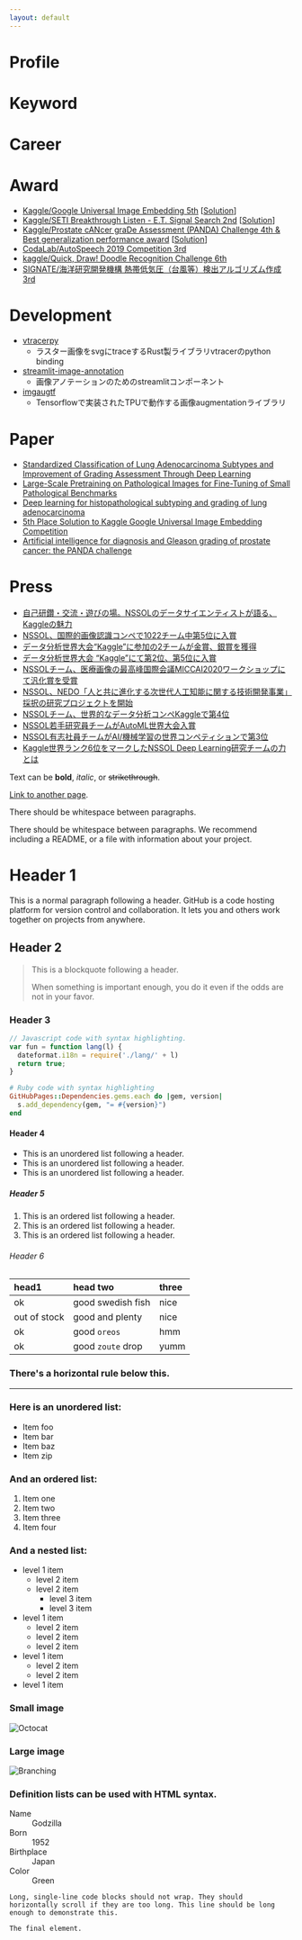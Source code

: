 ```yaml
---
layout: default
---
```

# Profile
# Keyword

# Career

# Award
* [Kaggle/Google Universal Image Embedding 5th](https://www.kaggle.com/competitions/google-universal-image-embedding) [[Solution](https://www.kaggle.com/competitions/google-universal-image-embedding/discussion/359161)]
* [Kaggle/SETI Breakthrough Listen - E.T. Signal Search 2nd](https://www.kaggle.com/competitions/seti-breakthrough-listen) [[Solution](https://www.kaggle.com/competitions/seti-breakthrough-listen/discussion/266397)]
* [Kaggle/Prostate cANcer graDe Assessment (PANDA) Challenge 4th & Best generalization performance award](https://www.kaggle.com/competitions/prostate-cancer-grade-assessment) [[Solution](https://www.kaggle.com/competitions/prostate-cancer-grade-assessment/discussion/169113)]
* [CodaLab/AutoSpeech 2019 Competition 3rd](https://www.4paradigm.com/content/details_85_1863.html)
* [kaggle/Quick, Draw! Doodle Recognition Challenge 6th](https://www.kaggle.com/competitions/quickdraw-doodle-recognition)
* [SIGNATE/海洋研究開発機構 熱帯低気圧（台風等）検出アルゴリズム作成 3rd](https://signate.jp/competitions/134)

# Development
* [vtracerpy](https://pypi.org/project/vtracerpy/)
    * ラスター画像をsvgにtraceするRust製ライブラリvtracerのpython binding
* [streamlit-image-annotation](https://pypi.org/project/streamlit-image-annotation/)
    * 画像アノテーションのためのstreamlitコンポーネント
* [imgaugtf](https://pypi.org/project/imgaugtf/)
    * Tensorflowで実装されたTPUで動作する画像augmentationライブラリ

# Paper
* [Standardized Classification of Lung Adenocarcinoma Subtypes and Improvement of Grading Assessment Through Deep Learning](https://www.sciencedirect.com/science/article/abs/pii/S0002944023002730)
* [Large-Scale Pretraining on Pathological Images for Fine-Tuning of Small Pathological Benchmarks](https://link.springer.com/chapter/10.1007/978-3-031-44917-8_25)
* [Deep learning for histopathological subtyping and grading of lung adenocarcinoma](https://www.biorxiv.org/content/10.1101/2022.11.02.514811v1.abstract)
* [5th Place Solution to Kaggle Google Universal Image Embedding Competition](https://arxiv.org/abs/2210.09495)
* [Artificial intelligence for diagnosis and Gleason grading of prostate cancer: the PANDA challenge](https://www.nature.com/articles/s41591-021-01620-2)

# Press
* [自己研鑽・交流・遊びの場。NSSOLのデータサイエンティストが語る、Kaggleの魅力](https://www.nssol.nipponsteel.com/future/stories/kaggle-001.html)
* [NSSOL、国際的画像認識コンペで1022チーム中第5位に入賞](https://www.nssol.nipponsteel.com/press/2022/20221019_110000.html)
* [データ分析世界大会“Kaggle”に参加の2チームが金賞、銀賞を獲得](https://www.nssol.nipponsteel.com/press/2021/20211025_110000.html)
* [データ分析世界大会 “Kaggle”にて第2位、第5位に入賞](https://www.nssol.nipponsteel.com/press/2021/20210825_110000.html)
* [NSSOLチーム、医療画像の最高峰国際会議MICCAI2020ワークショップにて汎化賞を受賞](https://www.nssol.nipponsteel.com/press/2020/20201118_130000.html)
* [NSSOL、NEDO「人と共に進化する次世代人工知能に関する技術開発事業」採択の研究プロジェクトを開始](https://www.nssol.nipponsteel.com/press/2020/20201028_110000.html)
* [NSSOLチーム、世界的なデータ分析コンペKaggleで第4位](https://www.nssol.nipponsteel.com/press/2020/20200827_130000.html)
* [NSSOL若手研究員チームがAutoML世界大会入賞](https://www.nssol.nipponsteel.com/future/stories/automl-01.html)
* [NSSOL有志社員チームがAI/機械学習の世界コンペティションで第3位](https://www.nssol.nipponsteel.com/press/2019/20191225_130000.html)
* [Kaggle世界ランク6位をマークしたNSSOL Deep Learning研究チームの力とは](https://www.nssol.nipponsteel.com/future/stories/kamonohashi-02.html)


Text can be **bold**, _italic_, or ~~strikethrough~~.

[Link to another page](./another-page.html).

There should be whitespace between paragraphs.

There should be whitespace between paragraphs. We recommend including a README, or a file with information about your project.

# Header 1

This is a normal paragraph following a header. GitHub is a code hosting platform for version control and collaboration. It lets you and others work together on projects from anywhere.

## Header 2

> This is a blockquote following a header.
>
> When something is important enough, you do it even if the odds are not in your favor.

### Header 3

```js
// Javascript code with syntax highlighting.
var fun = function lang(l) {
  dateformat.i18n = require('./lang/' + l)
  return true;
}
```

```ruby
# Ruby code with syntax highlighting
GitHubPages::Dependencies.gems.each do |gem, version|
  s.add_dependency(gem, "= #{version}")
end
```

#### Header 4

*   This is an unordered list following a header.
*   This is an unordered list following a header.
*   This is an unordered list following a header.

##### Header 5

1.  This is an ordered list following a header.
2.  This is an ordered list following a header.
3.  This is an ordered list following a header.

###### Header 6

| head1        | head two          | three |
|:-------------|:------------------|:------|
| ok           | good swedish fish | nice  |
| out of stock | good and plenty   | nice  |
| ok           | good `oreos`      | hmm   |
| ok           | good `zoute` drop | yumm  |

### There's a horizontal rule below this.

* * *

### Here is an unordered list:

*   Item foo
*   Item bar
*   Item baz
*   Item zip

### And an ordered list:

1.  Item one
1.  Item two
1.  Item three
1.  Item four

### And a nested list:

- level 1 item
  - level 2 item
  - level 2 item
    - level 3 item
    - level 3 item
- level 1 item
  - level 2 item
  - level 2 item
  - level 2 item
- level 1 item
  - level 2 item
  - level 2 item
- level 1 item

### Small image

![Octocat](https://github.githubassets.com/images/icons/emoji/octocat.png)

### Large image

![Branching](https://guides.github.com/activities/hello-world/branching.png)


### Definition lists can be used with HTML syntax.

<dl>
<dt>Name</dt>
<dd>Godzilla</dd>
<dt>Born</dt>
<dd>1952</dd>
<dt>Birthplace</dt>
<dd>Japan</dd>
<dt>Color</dt>
<dd>Green</dd>
</dl>

```
Long, single-line code blocks should not wrap. They should horizontally scroll if they are too long. This line should be long enough to demonstrate this.
```

```
The final element.
```